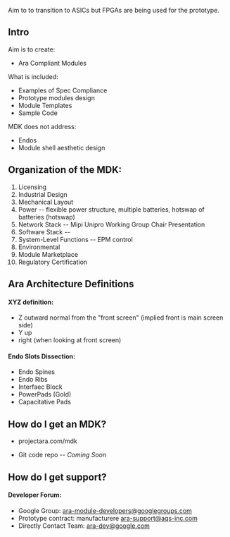 Aim to to transition to ASICs but FPGAs are being used for the prototype.

## Intro

Aim is to create:

* Ara Compliant Modules

What is included:

* Examples of Spec Compliance
* Prototype modules design
* Module Templates
* Sample Code

MDK does not address: 
* Endos
* Module shell aesthetic design

## Organization of the MDK:

1. Licensing
2. Industrial Design
3. Mechanical Layout
4. Power -- flexible power structure, multiple batteries, hotswap of batteries (hotswap)
5. Network Stack -- Mipi Unipro Working Group Chair Presentation 
6. Software Stack -- 
7. System-Level Functions -- EPM control 
8. Environmental
9. Module Marketplace
10. Regulatory Certification

## Ara Architecture Definitions

#### XYZ definition:
* Z outward normal from the "front screen" (implied front is main screen side)
* Y up 
* right (when looking at front screen)

#### Endo Slots Dissection:
* Endo Spines
* Endo Ribs
* Interfaec Block
* PowerPads (Gold)
* Capacitative Pads


## How do I get an MDK?

* projectara.com/mdk

* Git code repo -- *Coming Soon*


## How do I get support?

#### Developer Forum:

* Google Group: ara-module-developers@googlegroups.com
* Prototype contract: manufacturere ara-support@aqs-inc.com
* Directly Contact Team: ara-dev@google.com 

